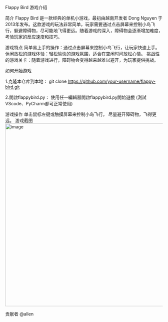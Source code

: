 Flappy Bird 游戏介绍

简介
Flappy Bird 是一款经典的单机小游戏，最初由越南开发者 Dong Nguyen 于2013年发布。这款游戏的玩法非常简单，玩家需要通过点击屏幕来控制小鸟飞行，躲避障碍物，尽可能地飞得更远。随着游戏的深入，障碍物会逐渐增加难度，考验玩家的反应速度和技巧。

游戏特点
简单易上手的操作：通过点击屏幕来控制小鸟飞行，让玩家快速上手。
休闲放松的游戏体验：轻松愉快的游戏氛围，适合在空闲时间放松心情。
挑战性的游戏关卡：随着游戏进行，障碍物会变得越来越难以避开，为玩家提供挑战。

如何开始游戏

1.克隆本仓库到本地：
git clone https://github.com/your-username/flappy-bird.git

2.開啟flappybird.py：
使用任一編輯器開啟flappybird.py開始遊戲
(測試VScode、PyCharm都可正常使用)


游戏操作
单击鼠标左键或触摸屏幕来控制小鸟飞行。
尽量避开障碍物，飞得更远。
游戏截图
<img width="583" alt="image" src="https://github.com/allenlearngit/flappybird/assets/159392649/ad1016f2-e413-4313-aa99-12fc68818177">

贡献者
@allen
